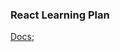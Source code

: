 ### React Learning Plan 
[Docs](https://docs.google.com/document/d/1kknVOxGk4XKR8S9Ae2JpdmFtmfJ9WrrmoWEFqTMBUJ8/edit?tab=t.0#heading=h.83ofh41ff1sr);
